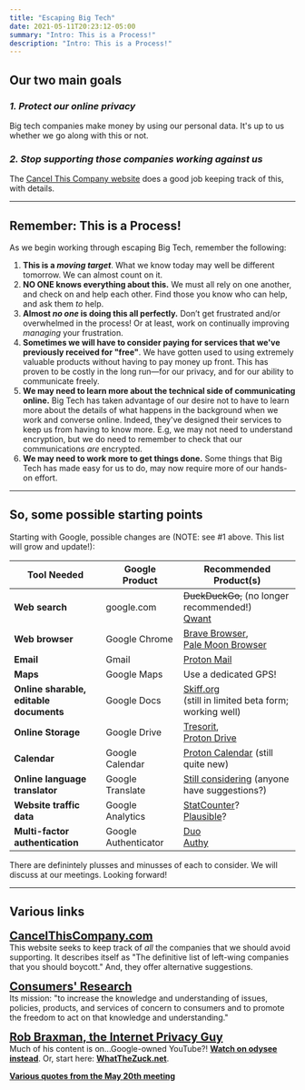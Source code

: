```yaml
---
title: "Escaping Big Tech"
date: 2021-05-11T20:23:12-05:00
summary: "Intro: This is a Process!"
description: "Intro: This is a Process!"
---
```


## Our two main goals

### *1. Protect our online privacy*

Big tech companies make money by using our personal data. It's up to us whether we go along with this or not.  

### *2. Stop supporting those companies working against us*

The [Cancel This Company website](https://www.cancelthiscompany.com/) does a good job keeping track of this, with details.    

---

## Remember: This is a Process!

As we begin working through escaping Big Tech, remember the following:  

1. **This is a *moving target***. What we know today may well be different tomorrow. We can almost count on it.  
2. **NO ONE knows everything about this.** We must all rely on one another, and check on and help each other. Find those you know who can help, and ask them *to* help. 
3. **Almost *no one* is doing this all perfectly.** Don’t get frustrated and/or overwhelmed in the process! Or at least, work on continually improving *managing* your frustration.  
4. **Sometimes we will have to consider paying for services that we've previously received for "free"**. We have gotten used to using extremely valuable products without having to pay money up front. This has proven to be costly in the long run&mdash;for our privacy, and for our ability to communicate freely.
5. **We may need to learn more about the technical side of communicating online.** Big Tech has taken advantage of our desire not to have to learn more about the details of what happens in the background when we work and converse online. Indeed, they've designed their services to keep us from having to know more.  E.g, we may not need to understand encryption, but we do need to remember to check that our communications *are* encrypted.  
6. **We may need to work more to get things done.** Some things that Big Tech has made easy for us to do, may now require more of our hands-on effort.  

---

## So, some possible starting points

Starting with Google, possible changes are (NOTE: see #1 above. This list will grow and update!):

| Tool Needed  | Google Product  | Recommended Product(s)  |
|---|---|---|
| **Web search**  | google.com  | <strike>DuckDuckGo,</strike> (no longer recommended!) <br>[Qwant](https://www.qwant.com/)  |
| **Web browser**  | Google Chrome  | [Brave Browser](https://brave.com/), <br>[Pale Moon Browser](https://www.palemoon.org/)  |
| **Email**  | Gmail  | [Proton Mail](https://protonmail.com/)  |
| **Maps**  | Google Maps  | Use a dedicated GPS! |
|  **Online sharable, <br>editable documents** | Google Docs  | [Skiff.org](https://www.skiff.org/) <br>(still in limited beta form; working well)  |
|  **Online Storage** | Google Drive  | [Tresorit](https://tresorit.com/),<br>[Proton Drive](https://protonmail.com/blog/protondrive-security/) |
|  **Calendar** | Google Calendar  | [Proton Calendar](https://calendar.protonmail.com/) (still quite new) |
|  **Online language translator** | Google Translate | [Still considering](https://blog.bit.ai/best-google-translate-alternatives/) (anyone have suggestions?) |
|  **Website traffic data** | Google Analytics | [StatCounter](https://statcounter.com/)? <br />[Plausible](https://plausible.io/)? |
|  **Multi-factor authentication** | Google Authenticator | [Duo](https://duo.com/product/multi-factor-authentication-mfa) <br>[Authy](https://authy.com/) |

There are definintely plusses and minusses of each to consider. We will discuss at our meetings. Looking forward!  

---

## Various links
**<span class="hilite" style="font-size:20px;margin: 20px 0 0;">[CancelThisCompany.com](https://www.cancelthiscompany.com/)</span>**<br />This website seeks to keep track of *all* the companies that we should avoid supporting. It describes itself as "The definitive list of left-wing companies that you should boycott." And, they offer alternative suggestions.  

**<span class="hilite" style="font-size:20px;margin-bottom:0;">[Consumers' Research](https://consumersresearch.org/)</span>** <br />Its mission: "to increase the knowledge and understanding of issues, policies, products, and services of concern to consumers and to promote the freedom to act on that knowledge and understanding."

**<span class="hilite" style="font-size:20px;">[Rob Braxman, the Internet Privacy Guy](https://brax.me/home/rob)</span>**<br />Much of his content is on...Google-owned YouTube?! **[Watch on odysee instead](https://odysee.com/@RobBraxmanTech:6)**. Or, start here: **[WhatTheZuck.net](https://whatthezuck.net/wtz/)**.  

**[Various quotes from the May 20th meeting](/post/2021-may-big-tech/#quotes)**  



